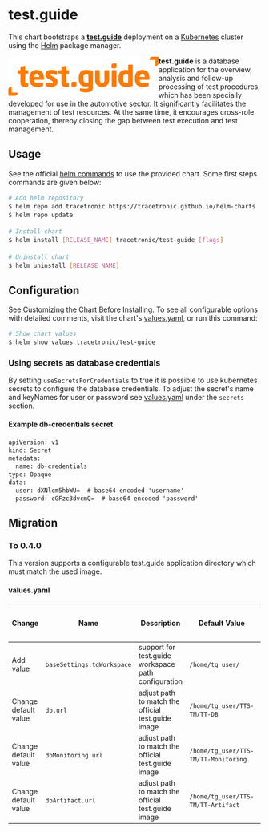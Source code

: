 # test.guide

This chart bootstraps a **[test.guide](https://www.tracetronic.com/products/test-guide/)** deployment on a [Kubernetes](http://kubernetes.io) cluster using the [Helm](https://helm.sh) package manager.

<img src=".../../../../.github/img/test_guide_logo.png" align="left" alt="Automotive DevOps Platform" style="width: 300px">

**test.guide** is a database application for the overview, analysis and follow-up processing of test procedures, which has been specially developed for use in the automotive sector. It significantly facilitates the management of test resources. At the same time, it encourages cross-role cooperation, thereby closing the gap between test execution and test management.

## Usage

See the official [helm commands](https://helm.sh/docs/helm/helm/) to use the provided chart. Some first steps commands are given below:

```bash
# Add helm repository
$ helm repo add tracetronic https://tracetronic.github.io/helm-charts
$ helm repo update

# Install chart
$ helm install [RELEASE_NAME] tracetronic/test-guide [flags]

# Uninstall chart
$ helm uninstall [RELEASE_NAME]
```

## Configuration

See [Customizing the Chart Before Installing](https://helm.sh/docs/intro/using_helm/#customizing-the-chart-before-installing).
To see all configurable options with detailed comments, visit the chart's [values.yaml](./values.yaml), or run this command:

```bash
# Show chart values
$ helm show values tracetronic/test-guide
```

### Using secrets as database credentials
By setting `useSecretsForCredentials` to true it is possible to use kubernetes secrets to configure the database credentials. To adjust the secret's name and keyNames for user or password see [values.yaml](./values.yaml) under the `secrets` section.  

#### Example db-credentials secret
```
apiVersion: v1
kind: Secret
metadata:
  name: db-credentials
type: Opaque
data:
  user: dXNlcm5hbWU=  # base64 encoded 'username'
  password: cGFzc3dvcmQ=  # base64 encoded 'password'

```

## Migration

### To 0.4.0

This version supports a configurable test.guide application directory which must match the used image.

#### values.yaml

| Change | Name | Description | Default Value | Value to reuse existing clusters |
| ------ | ---- | ----------- | ------------- | -------------------------------- |
| Add value | `baseSettings.tgWorkspace` | support for test.guide workspace path configuration | `/home/tg_user/` | `/app/`|
| Change default value | `db.url` | adjust path to match the official test.guide image | `/home/tg_user/TTS-TM/TT-DB` | `/app/TTS-TM/TT-DB`|
| Change default value | `dbMonitoring.url` | adjust path to match the official test.guide image | `/home/tg_user/TTS-TM/TT-Monitoring` | `/app/TTS-TM/TT-Monitoring`|
| Change default value | `dbArtifact.url` | adjust path to match the official test.guide image | `/home/tg_user/TTS-TM/TT-Artifact` | `/app/TTS-TM/TT-Artifact`|
